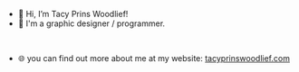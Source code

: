 - 👋 Hi, I’m Tacy Prins Woodlief!
- 📒 I'm a graphic designer / programmer. 
<br />

- 🌐 you can find out more about me at my website: [tacyprinswoodlief.com](https://tacyprinswoodlief.com)
